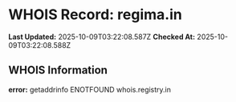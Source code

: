 # WHOIS Record: regima.in

**Last Updated:** 2025-10-09T03:22:08.587Z
**Checked At:** 2025-10-09T03:22:08.588Z

## WHOIS Information

**error:** getaddrinfo ENOTFOUND whois.registry.in

